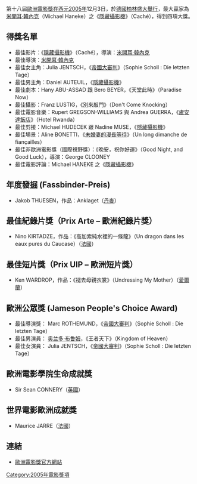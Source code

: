 第十八屆[歐洲電影獎在西元](../Page/歐洲電影獎.md "wikilink")[2005年](../Page/2005年电影.md "wikilink")12月3日，於[德國](../Page/德國.md "wikilink")[柏林盛大舉行](../Page/柏林.md "wikilink")，最大贏家為[米開耳·韓內克](../Page/米開耳·韓內克.md "wikilink")（Michael
Haneke）之《[隱藏攝影機](../Page/隱藏攝影機.md "wikilink")》（Caché），得到四項大獎。

## 得獎名單

  - 最佳影片：《[隱藏攝影機](../Page/隱藏攝影機.md "wikilink")》（Caché），導演：[米開耳·韓內克](../Page/米開耳·韓內克.md "wikilink")
  - 最佳導演：[米開耳·韓內克](../Page/米開耳·韓內克.md "wikilink")
  - 最佳女主角：Julia JENTSCH，《[帝國大審判](../Page/帝國大審判.md "wikilink")》（Sophie
    Scholl : Die letzten Tage）
  - 最佳男主角：Daniel AUTEUIL，《[隱藏攝影機](../Page/隱藏攝影機.md "wikilink")》
  - 最佳劇本：Hany ABU-ASSAD 跟 Bero BEYER，《天堂此時》（Paradise Now）
  - 最佳攝影：Franz LUSTIG，《別來敲門》（Don't Come Knocking）
  - 最佳電影音樂：Rupert GREGSON-WILLIAMS 與 Andrea
    GUERRA，《[盧安達飯店](../Page/盧安達飯店.md "wikilink")》（Hotel
    Rwanda）
  - 最佳剪接：Michael HUDECEK 跟 Nadine
    MUSE，《[隱藏攝影機](../Page/隱藏攝影機.md "wikilink")》
  - 最佳場景：Aline BONETTI，《[未婚妻的漫長等待](../Page/未婚妻的漫長等待.md "wikilink")》（Un
    long dimanche de fiançailles）
  - 最佳非歐洲電影獎（國際視野獎）：《晚安，祝你好運》（Good Night, and Good Luck），導演：George
    CLOONEY
  - 最佳電影評論：Michael HANEKE 之《[隱藏攝影機](../Page/隱藏攝影機.md "wikilink")》

## 年度發掘 (Fassbinder-Preis)

  - Jakob THUESEN，作品：Anklaget（[丹麥](../Page/丹麥.md "wikilink")）

## 最佳紀錄片獎（Prix Arte – 歐洲紀錄片獎）

  - Nino KIRTADZE，作品：《高加索純水裡的一條龍》（Un dragon dans les eaux pures du
    Caucase）（[法國](../Page/法國.md "wikilink")）

## 最佳短片獎（Prix UIP – 歐洲短片獎）

  - Ken WARDROP，作品：《褪去母親衣裳》（Undressing My
    Mother）（[愛爾蘭](../Page/愛爾蘭.md "wikilink")）

## 歐洲公眾獎 (Jameson People's Choice Award)

  - 最佳導演獎： Marc ROTHEMUND，《[帝國大審判](../Page/帝國大審判.md "wikilink")》（Sophie
    Scholl : Die letzten Tage）
  - 最佳男演員： [奥兰多·布鲁姆](../Page/奥兰多·布鲁姆.md "wikilink")，《王者天下》（Kingdom of
    Heaven）
  - 最佳女演員： Julia JENTSCH，《[帝國大審判](../Page/帝國大審判.md "wikilink")》（Sophie
    Scholl : Die letzten Tage）

## 歐洲電影學院生命成就獎

  - Sir Sean CONNERY（[英國](../Page/英國.md "wikilink")）

## 世界電影歐洲成就獎

  - Maurice JARRE（[法國](../Page/法國.md "wikilink")）

## 連結

  - [歐洲電影獎官方網站](http://www.europeanfilmacademy.org/htm/Awards.html)

[Category:2005年電影獎項](https://zh.wikipedia.org/wiki/Category:2005年電影獎項 "wikilink")